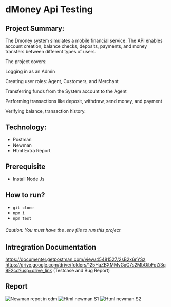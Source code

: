# dMoney Api Testing 

## Project Summary:
The Dmoney system simulates a mobile financial service. The API enables account creation, balance checks, deposits, payments, and money transfers between different types of users.

The project covers:

Logging in as an Admin

Creating user roles: Agent, Customers, and Merchant

Transferring funds from the System account to the Agent

Performing transactions like deposit, withdraw, send money, and payment

Verifying balance, transaction history.

## Technology:
- Postman
- Newman
- Html Extra Report

## Prerequisite
- Install Node Js

## How to run?
- ``` git clone ```
- ``` npm i ```
- ``` npm test ```

###### Caution: You must have the .env file to run this project 

## Intregration Documentation
https://documenter.getpostman.com/view/45481527/2sB2x6nYSz
https://drive.google.com/drive/folders/125HaZBXMMvGxC7s2MbOibFoZi3q9F2cd?usp=drive_link (Testcase and Bug Report)


## Report
![Newman repot in cdm](https://github.com/user-attachments/assets/3eb26fa3-bc76-4cc4-b8bf-63251dac8193)
![Html newman S1](https://github.com/user-attachments/assets/a72f230d-f58f-4077-880b-4ae168206f5c)
![Html newman S2](https://github.com/user-attachments/assets/7728a2a3-213c-4eb0-8a45-0bcffc265b29)


